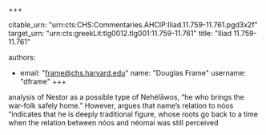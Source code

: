 +++


citable_urn: "urn:cts:CHS:Commentaries.AHCIP:Iliad.11.759-11.761.pgd3x2f"
target_urn: "urn:cts:greekLit:tlg0012.tlg001:11.759-11.761"
title: "Iliad 11.759-11.761"

authors:
- email: "frame@chs.harvard.edu"
  name: "Douglas Frame"
  username: "dframe"
+++

<p>analysis of Nestor as a possible type of Nehélāwos, “he who brings the war-folk safely home.” However, argues that name’s relation to nóos “indicates that he is deeply traditional figure, whose roots go back to a time when the relation between nóos and néomai was still perceived</p>